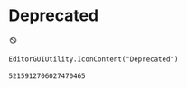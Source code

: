# Deprecated
![](/img/Deprecated.png)

``` CSharp
EditorGUIUtility.IconContent("Deprecated")
```
```
5215912706027470465
```
